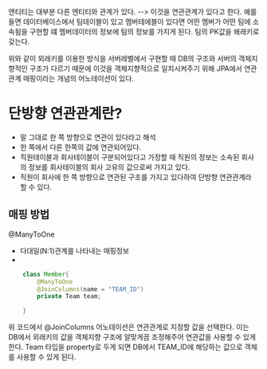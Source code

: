 앤티티는 대부분 다른 엔티티와 관계가 있다.
--> 이것을 연관관계가 있다고 한다.
예를 들면 데이터베이스에서 팀테이블이 있고 멤버테에블이 있다면 어떤 멤버가 어떤 팀에 소속됨을 구현할 떄 멤버데이터의 정보에 팀의 정보를 가지게 된다. 팀의 PK값을 왜래키로 갖는다.

위와 같이 외래키를 이용한 방식을 서버레벨에서 구현할 때 DB의 구조와 서버의 객체지향적인 구조가 다르기 때문에 이것을 객체지향적으로 일치시켜주기 위해 JPA에서 연관관계 매핑이라는 개념의 어노테이션이 있다.






# 단방향 연관관계란?
- 말 그대로 한 쪽 방향으로 연관이 있다라고 해석
- 한 쪽에서 다른 한쪽의 값에 연관되어있다.
- 직원테이블과 회사테이블이 구분되어있다고 가정할 때 직원의 정보는 소속된 회사의 정보를 회사테이블의 회사 고유의 값으로써 가지고 있다.
- 직원이 회사에 한 쪽 방향으로 연관된 구조를 가지고 있다하여 단방향 연관관계라 할 수 있다.


## 매핑 방법

@ManyToOne
- 다대일(N:1)관계를 나타내는 매핑정보
-
``` java
    class Member{
        @ManyToOne
        @JoinColumns(name = "TEAM_ID")
        private Team team;

    }
```

위 코드에서 @JoinColumns 어노테이션은 연관관계로 지정할 값을 선택한다.
이는 DB에서 외래키의 값을 객체지향 구조에 알맞게끔 조정해주어 연관값을 사용할 수 있게한다.
Team 타입을 property로 두게 되면 DB에서 TEAM_ID에 해당하는 값으로 객체를 사용할 수 있게 된다.

